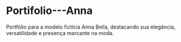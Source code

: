# Portifolio---Anna
Portfólio para a modelo fictícia Anna Bella, destacando sua elegância, versatilidade e presença marcante na moda.
